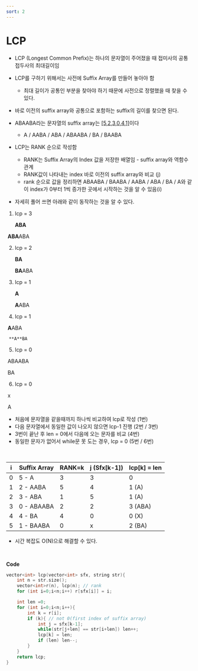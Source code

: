 ```yaml
---
sort: 2
---
```


# LCP

* LCP (Longest Common Prefix)는 하나의 문자열이 주어졌을 때 접미사의 공통 접두사의 최대길이임
* LCP를 구하기 위해서는 사전에 Suffix Array를 만들어 놓아야 함

  * 최대 길이가 공통인 부분을 찾아야 하기 때문에 사전으로 정렬했을 때 찾을 수 있다.
* 바로 이전의 suffix array와 공통으로 포함하는 suffix의 길이를 찾으면 된다.
* ABAABA라는 문자열의 suffix array는 [[5,2,3,0,4,1]](https://jeothen.github.io/Algorithm/String/Suffix_Array.html)이다

  * A / AABA / ABA / ABAABA / BA / BAABA
* LCP는 RANK 순으로 작성함

  * RANK는 Suffix Array의 Index 값을 저장한 배열임 - suffix array와 역함수 관계
  * RANK값이 나타내는 index 바로 이전의 suffix array와 비교 (j)
  * rank 순으로 값을 정리하면 ABAABA / BAABA / AABA / ABA / BA / A와 같이 index가 0부터 1씩 증가한 곳에서 시작하는 것을 알 수 있음(i)

* 자세히 풀어 쓰면 아래와 같이 동작하는 것을 알 수 있다.

1. lcp = 3

   **ABA**

​	   **ABA**ABA

2. lcp = 2

   **BA**

   	**BA**ABA

3. lcp  = 1

   **A**

   	**A**ABA

4. lcp = 1

​		**A**ABA

   	 **A**BA

5. lcp = 0

​		ABAABA

​		BA

6. lcp = 0

​		x

​		A

* 처음에 문자열을 같을때까지 하나씩 비교하여 lcp로 작성 (1번)
* 다음 문자열에서 동일한 값이 나오지 않으면 lcp-1 진행 (2번 / 3번)
* 3번이 끝난 후 len = 0에서 다음에 오는 문자를 비교 (4번)
* 동일한 문자가 없어서 while문 못 도는 경우, lcp = 0 (5번 / 6번)

<br/>


| i    | Suffix Array | RANK=k | j (Sfx[k-1]) | lcp[k] = len |
| ---- | ------------ | ------ | ------------ | ------------ |
| 0    | 5 - A        | 3      | 3            | 0            |
| 1    | 2 - AABA     | 5      | 4            | 1 (A)        |
| 2    | 3 - ABA      | 1      | 5            | 1 (A)        |
| 3    | 0 - ABAABA   | 2      | 2            | 3 (ABA)      |
| 4    | 4 - BA       | 4      | 0            | 0 (X)        |
| 5    | 1 - BAABA    | 0      | x            | 2 (BA)       |

* 시간 복잡도 O(N)으로 해결할 수 있다.

<br/>

**Code**

```c++
vector<int> lcp(vector<int> sfx, string str){
    int n = str.size();
    vector<int>r(n), lcp(n); // rank
    for (int i=0;i<n;i++) r[sfx[i]] = i;

    int len =0;
    for (int i=0;i<n;i++){
        int k = r[i];
        if (k){ // not 0(first index of suffix array)
            int j = sfx[k-1];
            while(str[j+len] == str[i+len]) len++;
            lcp[k] = len;
            if (len) len--;
        }
    }
    return lcp;
}
```



